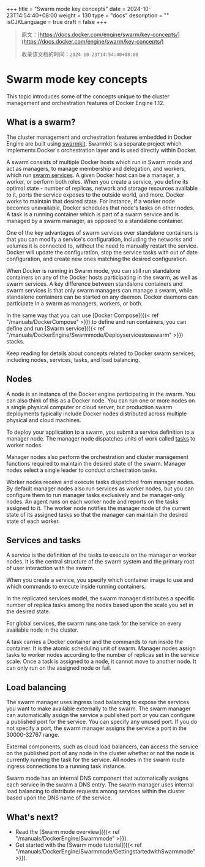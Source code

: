 +++
title = "Swarm mode key concepts"
date = 2024-10-23T14:54:40+08:00
weight = 130
type = "docs"
description = ""
isCJKLanguage = true
draft = false
+++

> 原文：[https://docs.docker.com/engine/swarm/key-concepts/](https://docs.docker.com/engine/swarm/key-concepts/)
>
> 收录该文档的时间：`2024-10-23T14:54:40+08:00`

# Swarm mode key concepts

This topic introduces some of the concepts unique to the cluster management and orchestration features of Docker Engine 1.12.

## What is a swarm?

The cluster management and orchestration features embedded in Docker Engine are built using [swarmkit](https://github.com/docker/swarmkit/). Swarmkit is a separate project which implements Docker's orchestration layer and is used directly within Docker.

A swarm consists of multiple Docker hosts which run in Swarm mode and act as managers, to manage membership and delegation, and workers, which run [swarm services](https://docs.docker.com/engine/swarm/key-concepts/#services-and-tasks). A given Docker host can be a manager, a worker, or perform both roles. When you create a service, you define its optimal state - number of replicas, network and storage resources available to it, ports the service exposes to the outside world, and more. Docker works to maintain that desired state. For instance, if a worker node becomes unavailable, Docker schedules that node's tasks on other nodes. A task is a running container which is part of a swarm service and is managed by a swarm manager, as opposed to a standalone container.

One of the key advantages of swarm services over standalone containers is that you can modify a service's configuration, including the networks and volumes it is connected to, without the need to manually restart the service. Docker will update the configuration, stop the service tasks with out of date configuration, and create new ones matching the desired configuration.

When Docker is running in Swarm mode, you can still run standalone containers on any of the Docker hosts participating in the swarm, as well as swarm services. A key difference between standalone containers and swarm services is that only swarm managers can manage a swarm, while standalone containers can be started on any daemon. Docker daemons can participate in a swarm as managers, workers, or both.

In the same way that you can use [Docker Compose]({{< ref "/manuals/DockerCompose" >}}) to define and run containers, you can define and run [Swarm service]({{< ref "/manuals/DockerEngine/Swarmmode/Deployservicestoaswarm" >}}) stacks.

Keep reading for details about concepts related to Docker swarm services, including nodes, services, tasks, and load balancing.

## Nodes

A node is an instance of the Docker engine participating in the swarm. You can also think of this as a Docker node. You can run one or more nodes on a single physical computer or cloud server, but production swarm deployments typically include Docker nodes distributed across multiple physical and cloud machines.

To deploy your application to a swarm, you submit a service definition to a manager node. The manager node dispatches units of work called [tasks](https://docs.docker.com/engine/swarm/key-concepts/#services-and-tasks) to worker nodes.

Manager nodes also perform the orchestration and cluster management functions required to maintain the desired state of the swarm. Manager nodes select a single leader to conduct orchestration tasks.

Worker nodes receive and execute tasks dispatched from manager nodes. By default manager nodes also run services as worker nodes, but you can configure them to run manager tasks exclusively and be manager-only nodes. An agent runs on each worker node and reports on the tasks assigned to it. The worker node notifies the manager node of the current state of its assigned tasks so that the manager can maintain the desired state of each worker.

## Services and tasks

A service is the definition of the tasks to execute on the manager or worker nodes. It is the central structure of the swarm system and the primary root of user interaction with the swarm.

When you create a service, you specify which container image to use and which commands to execute inside running containers.

In the replicated services model, the swarm manager distributes a specific number of replica tasks among the nodes based upon the scale you set in the desired state.

For global services, the swarm runs one task for the service on every available node in the cluster.

A task carries a Docker container and the commands to run inside the container. It is the atomic scheduling unit of swarm. Manager nodes assign tasks to worker nodes according to the number of replicas set in the service scale. Once a task is assigned to a node, it cannot move to another node. It can only run on the assigned node or fail.

## Load balancing

The swarm manager uses ingress load balancing to expose the services you want to make available externally to the swarm. The swarm manager can automatically assign the service a published port or you can configure a published port for the service. You can specify any unused port. If you do not specify a port, the swarm manager assigns the service a port in the 30000-32767 range.

External components, such as cloud load balancers, can access the service on the published port of any node in the cluster whether or not the node is currently running the task for the service. All nodes in the swarm route ingress connections to a running task instance.

Swarm mode has an internal DNS component that automatically assigns each service in the swarm a DNS entry. The swarm manager uses internal load balancing to distribute requests among services within the cluster based upon the DNS name of the service.

## What's next?

- Read the [Swarm mode overview]({{< ref "/manuals/DockerEngine/Swarmmode" >}}).
- Get started with the [Swarm mode tutorial]({{< ref "/manuals/DockerEngine/Swarmmode/GettingstartedwithSwarmmode" >}}).
